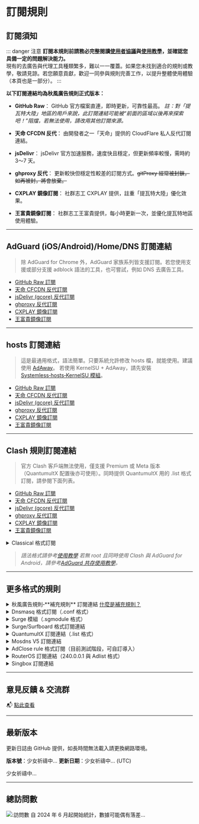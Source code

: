 # 訂閱規則

## 訂閱須知

\::: danger 注意
**訂閱本規則前請務必完整閱讀[使用者協議](./Protocol.md)與[使用教學](./Knowledge)，並確認您具備一定的問題解決能力。** <br />
現有的去廣告與代理工具種類繁多，難以一一覆蓋。如果您未找到適合的規則或教學，敬請見諒。若您願意貢獻，歡迎一同參與規則完善工作，以提升整體使用體驗（本頁也是一部分）。
\:::

**以下訂閱連結均為秋風廣告規則正式版本：**

* **GitHub Raw**：
  GitHub 官方檔案直連，即時更新，可靠性最高。
  *註：對「提瓦特大陸」地區的用戶來說，此訂閱連結可能被“前面的區域以後再來探索吧！”阻擋，若無法使用，請改用其他訂閱來源。*

* **天命 CFCDN 反代**：
  由開發者之一「天命」提供的 CloudFlare 私人反代訂閱連結。

* **jsDelivr**：
  jsDelivr 官方加速服務，速度快且穩定，但更新頻率較慢，需時約 3～7 天。

* **ghproxy 反代**：
  更新較快但穩定性較差的訂閱方式。~~gitProxy 經常被封鎖，如再被封，將會放棄。~~

* **CXPLAY 鏡像訂閱**：
  社群志工 CXPLAY 提供，註重「提瓦特大陸」優化效果。

* **王富貴鏡像訂閱**：
  社群志工王富貴提供，每小時更新一次，並優化提瓦特地區使用體驗。

---

## AdGuard (iOS/Android)/Home/DNS 訂閱連結

> 除 AdGuard for Chrome 外，AdGuard 家族系列皆支援訂閱。若您使用支援或部分支援 adblock 語法的工具，也可嘗試，例如 DNS 去廣告工具。

* [GitHub Raw 訂閱](https://raw.githubusercontent.com/TG-Twilight/AWAvenue-Ads-Rule/main/AWAvenue-Ads-Rule.txt)
* [天命 CFCDN 反代訂閱](https://github.boki.moe/https://raw.githubusercontent.com/TG-Twilight/AWAvenue-Ads-Rule/main/AWAvenue-Ads-Rule.txt)
* [jsDelivr (gcore) 反代訂閱](https://gcore.jsdelivr.net/gh/TG-Twilight/AWAvenue-Ads-Rule@main/AWAvenue-Ads-Rule.txt)
* [ghproxy 反代訂閱](https://ghfast.top/https://raw.githubusercontent.com/TG-Twilight/AWAvenue-Ads-Rule/main/AWAvenue-Ads-Rule.txt)
* [CXPLAY 鏡像訂閱](https://script.cx.ms/awavenue/AWAvenue-Ads-Rule-Adguard.txt)
* [王富貴鏡像訂閱](https://cdn.uura.cn/AWAvenue/AWAvenue-Ads-Rule.txt)

---

## hosts 訂閱連結

> 這是最通用格式，語法簡單。只要系統允許修改 hosts 檔，就能使用。建議使用 [AdAway](https://adaway.org/)。
> 若使用 KernelSU + AdAway，請先安裝 [Systemless‑hosts‑KernelSU 模組](https://github.com/symbuzzer/systemless-hosts-KernelSU-module)。

* [GitHub Raw 訂閱](https://raw.githubusercontent.com/TG-Twilight/AWAvenue-Ads-Rule/main/Filters/AWAvenue-Ads-Rule-hosts.txt)
* [天命 CFCDN 反代訂閱](https://github.boki.moe/https://raw.githubusercontent.com/TG-Twilight/AWAvenue-Ads-Rule/main/Filters/AWAvenue-Ads-Rule-hosts.txt)
* [jsDelivr (gcore) 反代訂閱](https://gcore.jsdelivr.net/gh/TG-Twilight/AWAvenue-Ads-Rule@main/Filters/AWAvenue-Ads-Rule-hosts.txt)
* [ghproxy 反代訂閱](https://ghfast.top/https://raw.githubusercontent.com/TG-Twilight/AWAvenue-Ads-Rule/main/Filters/AWAvenue-Ads-Rule-hosts.txt)
* [CXPLAY 鏡像訂閱](https://script.cx.ms/awavenue/AWAvenue-Ads-Rule-hosts.txt)
* [王富貴鏡像訂閱](https://cdn.uura.cn/AWAvenue/AWAvenue-Ads-Rule-hosts.txt)

---

## Clash 規則訂閱連結

> 官方 Clash 客戶端無法使用，僅支援 Premium 或 Meta 版本（QuantumultX 配置後亦可使用）。同時提供 QuantumultX 用的 .list 格式訂閱，請參閱下面列表。

* [GitHub Raw 訂閱](https://raw.githubusercontent.com/TG-Twilight/AWAvenue-Ads-Rule/main/Filters/AWAvenue-Ads-Rule-Clash.yaml)
* [天命 CFCDN 反代訂閱](https://github.boki.moe/https://raw.githubusercontent.com/TG-Twilight/AWAvenue-Ads-Rule/main/Filters/AWAvenue-Ads-Rule-Clash.yaml)
* [jsDelivr (gcore) 反代訂閱](https://gcore.jsdelivr.net/gh/TG-Twilight/AWAvenue-Ads-Rule@main/Filters/AWAvenue-Ads-Rule-Clash.yaml)
* [ghproxy 反代訂閱](https://ghfast.top/https://raw.githubusercontent.com/TG-Twilight/AWAvenue-Ads-Rule/main/Filters/AWAvenue-Ads-Rule-Clash.yaml)
* [CXPLAY 鏡像訂閱](https://script.cx.ms/awavenue/AWAvenue-Ads-Rule-Clash.yaml)
* [王富貴鏡像訂閱](https://cdn.uura.cn/AWAvenue/AWAvenue-Ads-Rule-Clash.yaml)

<details>
  <summary>Classical 格式訂閱</summary>

* [GitHub Raw 訂閱](https://raw.githubusercontent.com/TG-Twilight/AWAvenue-Ads-Rule/main/Filters/AWAvenue-Ads-Rule-Clash-Classical.yaml)
* [天命 CFCDN 反代訂閱](https://github.boki.moe/https://raw.githubusercontent.com/TG-Twilight/AWAvenue-Ads-Rule/main/Filters/AWAvenue-Ads-Rule-Clash-Classical.yaml)
* [jsDelivr (gcore) 反代訂閱](https://gcore.jsdelivr.net/gh/TG-Twilight/AWAvenue-Ads-Rule@main/Filters/AWAvenue-Ads-Rule-Clash-Classical.yaml)
* [ghproxy 反代訂閱](https://ghfast.top/https://raw.githubusercontent.com/TG-Twilight/AWAvenue-Ads-Rule/main/Filters/AWAvenue-Ads-Rule-Clash-Classical.yaml)
* [CXPLAY 鏡像訂閱](https://script.cx.ms/awavenue/AWAvenue-Ads-Rule-Clash-Classical.yaml)
* [王富貴鏡像訂閱](https://cdn.uura.cn/AWAvenue/AWAvenue-Ads-Rule-Clash-Classical.yaml)

</details>

> *語法格式請參考[使用教學](./Knowledge#藍貓)*
> *若無 root 且同時使用 Clash 與 AdGuard for Android，請參考[AdGuard 共存使用教學](https://awavenue.top/Coexist.html)。*

---

## 更多格式的規則

<details>
  <summary>秋風廣告規則‑**補充規則** 訂閱連結 <a href="https://github.com/TG-Twilight/AWAvenue-Ads-Rule/blob/main/assets/README_Update.md#:~:text=%E6%96%B0%E5%A2%9E%A">什麼是補充規則？</a></summary>

* [GitHub Raw 訂閱](https://raw.githubusercontent.com/TG-Twilight/AWAvenue-Ads-Rule/main/Filters/AWAvenue-Ads-Rule-Replenish.txt)
* [天命 CFCDN 反代訂閱](https://github.boki.moe/https://raw.githubusercontent.com/TG-Twilight/AWAvenue-Ads-Rule/main/Filters/AWAvenue-Ads-Rule-Replenish.txt)
* [jsDelivr (gcore) 反代訂閱](https://gcore.jsdelivr.net/gh/TG-Twilight/AWAvenue-Ads-Rule@main/Filters/AWAvenue-Ads-Rule-Replenish.txt)
* [ghproxy 反代訂閱](https://ghfast.top/https://raw.githubusercontent.com/TG-Twilight/AWAvenue-Ads-Rule/main/Filters/AWAvenue-Ads-Rule-Replenish.txt)
* [CXPLAY 鏡像訂閱](https://script.cx.ms/awavenue/AWAvenue-Ads-Rule-Replenish.txt)
* [王富貴鏡像訂閱](https://cdn.uura.cn/AWAvenue/AWAvenue-Ads-Rule-Replenish.txt)

*提示：**補充規則** 僅適用於 AdGuard Home/DNS，如需其他格式請自行轉換。*

</details>

<details>
  <summary>Dnsmasq 格式訂閱（.conf 格式）</summary>

* [GitHub Raw 訂閱](https://raw.githubusercontent.com/TG-Twilight/AWAvenue-Ads-Rule/main/Filters/AWAvenue-Ads-Rule-Dnsmasq.conf)
* [天命 CFCDN 反代訂閱](https://github.boki.moe/https://raw.githubusercontent.com/TG-Twilight/AWAvenue-Ads-Rule/main/Filters/AWAvenue-Ads-Rule-Dnsmasq.conf)
* [jsDelivr (gcore) 反代訂閱](https://gcore.jsdelivr.net/gh/TG-Twilight/AWAvenue-Ads-Rule@main/Filters/AWAvenue-Ads-Rule-Dnsmasq.conf)
* [ghproxy 反代訂閱](https://ghfast.top/https://raw.githubusercontent.com/TG-Twilight/AWAvenue-Ads-Rule/main/Filters/AWAvenue-Ads-Rule-Dnsmasq.conf)
* [CXPLAY 鏡像訂閱](https://script.cx.ms/awavenue/AWAvenue-Ads-Rule-Dnsmasq.conf)
* [王富貴鏡像訂閱](https://cdn.uura.cn/AWAvenue/AWAvenue-Ads-Rule-Dnsmasq.conf)

</details>

<details>
  <summary>Surge 模組（.sgmodule 格式）</summary>

* [一鍵安裝 Surge 模組（GitHub Raw）](surge://install-module?url=https%3A%2F%2Fraw.githubusercontent.com%2FTG-Twilight%2FAWAvenue-Ads-Rule%2Fmain%2FFilters%2FAWAvenue-Ads-Rule-Surge-module.sgmodule)
* [GitHub Raw 訂閱](https://raw.githubusercontent.com/TG-Twilight/AWAvenue-Ads-Rule/main/Filters/AWAvenue-Ads-Rule-Surge-module.sgmodule)
* [天命 CFCDN 反代訂閱](https://github.boki.moe/https://raw.githubusercontent.com/TG-Twilight/AWAvenue-Ads-Rule/main/Filters/AWAvenue-Ads-Rule-Surge-module.sgmodule)
* [jsDelivr (gcore) 反代訂閱](https://gcore.jsdelivr.net/gh/TG-Twilight/AWAvenue-Ads-Rule@main/Filters/AWAvenue-Ads-Rule-Surge-module.sgmodule)
* [ghproxy 反代訂閱](https://ghfast.top/https://raw.githubusercontent.com/TG-Twilight/AWAvenue-Ads-Rule/main/Filters/AWAvenue-Ads-Rule-Surge-module.sgmodule)
* [CXPLAY 鏡像訂閱](https://script.cx.ms/awavenue/AWAvenue-Ads-Rule-Surge-module.sgmodule)
* [王富貴鏡像訂閱](https://cdn.uura.cn/AWAvenue/AWAvenue-Ads-Rule-Surge-module.sgmodule)

</details>

<details>
  <summary>Surge/Surfboard 格式訂閱連結</summary>

*提示：上方為 DOMAIN‑SET，適用範圍廣；下方為 REGEX (RULE‑SET)，廣告屏蔽效果更好。*

* [GitHub Raw 訂閱 (DOMAIN‑SET)](https://raw.githubusercontent.com/TG-Twilight/AWAvenue-Ads-Rule/main/Filters/AWAvenue-Ads-Rule-Surge.list)

* [天命 CFCDN 反代訂閱 (DOMAIN‑SET)](https://github.boki.moe/https://raw.githubusercontent.com/TG-Twilight/AWAvenue-Ads-Rule/main/Filters/AWAvenue-Ads-Rule-Surge.list)

* [jsDelivr (gcore) 反代訂閱 (DOMAIN‑SET)](https://gcore.jsdelivr.net/gh/TG-Twilight/AWAvenue-Ads-Rule@main/Filters/AWAvenue-Ads-Rule-Surge.list)

* [ghproxy 反代訂閱 (DOMAIN‑SET)](https://ghfast.top/https://raw.githubusercontent.com/TG-Twilight/AWAvenue-Ads-Rule/main/Filters/AWAvenue-Ads-Rule-Surge.list)

* [CXPLAY 鏡像訂閱 (DOMAIN‑SET)](https://script.cx.ms/awavenue/AWAvenue-Ads-Rule-Surge.list)

* [王富貴鏡像訂閱 (DOMAIN‑SET)](https://cdn.uura.cn/AWAvenue/AWAvenue-Ads-Rule-Surge.list)

* [GitHub Raw 訂閱 (REGEX‑RULE)](https://raw.githubusercontent.com/TG-Twilight/AWAvenue-Ads-Rule/main/Filters/AWAvenue-Ads-Rule-Surge-RULE-SET.list)

* [天命 CFCDN 反代訂閱 (REGEX‑RULE)](https://github.boki.moe/https://raw.githubusercontent.com/TG-Twilight/AWAvenue-Ads-Rule/main/Filters/AWAvenue-Ads-Rule-Surge-RULE-SET.list)

* [jsDelivr (gcore) 反代訂閱 (REGEX‑RULE)](https://gcore.jsdelivr.net/gh/TG-Twilight/AWAvenue-Ads-Rule@main/Filters/AWAvenue-Ads-Rule-Surge-RULE-SET.list)

* [ghproxy 反代訂閱 (REGEX‑RULE)](https://ghfast.top/https://raw.githubusercontent.com/TG-Twilight/AWAvenue-Ads-Rule/main/Filters/AWAvenue-Ads-Rule-Surge-RULE-SET.list)

* [CXPLAY 鏡像訂閱 (REGEX‑RULE)](https://script.cx.ms/awavenue/AWAvenue-Ads-Rule-Surge-RULE-SET.list)

* [王富貴鏡像訂閱 (REGEX‑RULE)](https://cdn.uura.cn/AWAvenue/AWAvenue-Ads-Rule-Surge-RULE-SET.list)

</details>

<details>
  <summary>QuantumultX 訂閱連結（.list 格式）</summary>

> 如不熟 QuantumultX 設定方式，請參考[QuantumultX 使用指南](https://awavenue.top/QuantumultX.html)。

* [GitHub Raw 訂閱](https://raw.githubusercontent.com/TG-Twilight/AWAvenue-Ads-Rule/main/Filters/AWAvenue-Ads-Rule-QuantumultX.list)
* [天命 CFCDN 反代訂閱](https://github.boki.moe/https://raw.githubusercontent.com/TG-Twilight/AWAvenue-Ads-Rule/main/Filters/AWAvenue-Ads-Rule-QuantumultX.list)
* [jsDelivr (gcore) 反代訂閱](https://gcore.jsdelivr.net/gh/TG-Twilight/AWAvenue-Ads-Rule@main/Filters/AWAvenue-Ads-Rule-QuantumultX.list)
* [ghproxy 反代訂閱](https://ghfast.top/https://raw.githubusercontent.com/TG-Twilight/AWAvenue-Ads-Rule/main/Filters/AWAvenue-Ads-Rule-QuantumultX.list)
* [CXPLAY 鏡像訂閱](https://script.cx.ms/awavenue/AWAvenue-Ads-Rule-QuantumultX.list)
* [王富貴鏡像訂閱](https://cdn.uura.cn/AWAvenue/AWAvenue-Ads-Rule-QuantumultX.list)

</details>

<details>
  <summary>Mosdns V5 訂閱連結</summary>

* [GitHub Raw 訂閱](https://raw.githubusercontent.com/TG-Twilight/AWAvenue-Ads-Rule/main/Filters/AWAvenue-Ads-Rule-Mosdns_v5.txt)
* [天命 CFCDN 反代訂閱](https://github.boki.moe/https://raw.githubusercontent.com/TG-Twilight/AWAvenue-Ads-Rule/main/Filters/AWAvenue-Ads-Rule-Mosdns_v5.txt)
* [jsDelivr (gcore) 反代訂閱](https://gcore.jsdelivr.net/gh/TG-Twilight/AWAvenue-Ads-Rule@main/Filters/AWAvenue-Ads-Rule-Mosdns_v5.txt)
* [ghproxy 反代訂閱](https://ghfast.top/https://raw.githubusercontent.com/TG-Twilight/AWAvenue-Ads-Rule/main/Filters/AWAvenue-Ads-Rule-Mosdns_v5.txt)
* [CXPLAY 鏡像訂閱](https://script.cx.ms/awavenue/AWAvenue-Ads-Rule-Mosdns_v5.txt)
* [王富貴鏡像訂閱](https://cdn.uura.cn/AWAvenue/AWAvenue-Ads-Rule-Mosdns_v5.txt)

</details>

<details>
  <summary>AdClose rule 格式訂閱（目前測試階段，可自訂導入）</summary>

* [GitHub Raw 訂閱](https://raw.githubusercontent.com/TG-Twilight/AWAvenue-Ads-Rule/main/Filters/AWAvenue-Ads-Rule-AdClose.rule)
* [天命 CFCDN 反代訂閱](https://github.boki.moe/https://raw.githubusercontent.com/TG-Twilight/AWAvenue-Ads-Rule/main/Filters/AWAvenue-Ads-Rule-AdClose.rule)
* [jsDelivr (gcore) 反代訂閱](https://gcore.jsdelivr.net/gh/TG-Twilight/AWAvenue-Ads-Rule@main/Filters/AWAvenue-Ads-Rule-AdClose.rule)
* [ghproxy 反代訂閱](https://ghfast.top/https://raw.githubusercontent.com/TG-Twilight/AWAvenue-Ads-Rule/main/Filters/AWAvenue-Ads-Rule-AdClose.rule)
* [CXPLAY 鏡像訂閱](https://script.cx.ms/awavenue/AWAvenue-Ads-Rule-AdClose.rule)
* [王富貴鏡像訂閱](https://cdn.uura.cn/AWAvenue/AWAvenue-Ads-Rule-AdClose.rule)

</details>

<details>
  <summary>RouterOS 訂閱連結（240.0.0.1 與 Adlist 格式）</summary>

* [GitHub Raw 訂閱 (240.0.0.1)](https://raw.githubusercontent.com/TG-Twilight/AWAvenue-Ads-Rule/main/Filters/AWAvenue-Ads-Rule-RouterOS.txt)

* [天命 CFCDN 反代訂閱 (240.0.0.1)](https://github.boki.moe/https://raw.githubusercontent.com/TG-Twilight/AWAvenue-Ads-Rule/main/Filters/AWAvenue-Ads-Rule-RouterOS.txt)

* [jsDelivr (gcore) 反代訂閱 (240.0.0.1)](https://gcore.jsdelivr.net/gh/TG-Twilight/AWAvenue-Ads-Rule@main/Filters/AWAvenue-Ads-Rule-RouterOS.txt)

* [ghproxy 反代訂閱 (240.0.0.1)](https://ghfast.top/https://raw.githubusercontent.com/TG-Twilight/AWAvenue-Ads-Rule/main/Filters/AWAvenue-Ads-Rule-RouterOS.txt)

* [CXPLAY 鏡像訂閱 (240.0.0.1)](https://script.cx.ms/awavenue/AWAvenue-Ads-Rule-RouterOS.txt)

* [王富貴鏡像訂閱 (240.0.0.1)](https://cdn.uura.cn/AWAvenue/AWAvenue-Ads-Rule-RouterOS.txt)

* [GitHub Raw 訂閱 (Adlist)](https://raw.githubusercontent.com/TG-Twilight/AWAvenue-Ads-Rule/main/Filters/AWAvenue-Ads-Rule-RouterOS-Adlist.txt)

* [天命 CFCDN 反代訂閱 (Adlist)](https://github.boki.moe/https://raw.githubusercontent.com/TG-Twilight/AWAvenue-Ads-Rule/main/Filters/AWAvenue-Ads-Rule-RouterOS-Adlist.txt)

* [jsDelivr (gcore) 反代訂閱 (Adlist)](https://gcore.jsdelivr.net/gh/TG-Twilight/AWAvenue-Ads-Rule@main/Filters/AWAvenue-Ads-Rule-RouterOS-Adlist.txt)

* [ghproxy 反代訂閱 (Adlist)](https://ghfast.top/https://raw.githubusercontent.com/TG-Twilight/AWAvenue-Ads-Rule/main/Filters/AWAvenue-Ads-Rule-RouterOS-Adlist.txt)

* [CXPLAY 鏡像訂閱 (Adlist)](https://script.cx.ms/awavenue/AWAvenue-Ads-Rule-RouterOS-Adlist.txt)

* [王富貴鏡像訂閱 (Adlist)](https://cdn.uura.cn/AWAvenue/AWAvenue-Ads-Rule-RouterOS-Adlist.txt)

</details>

<details>
  <summary>Singbox 訂閱連結</summary>

* [GitHub Raw 訂閱](https://raw.githubusercontent.com/TG-Twilight/AWAvenue-Ads-Rule/main/Filters/AWAvenue-Ads-Rule-Singbox.json)
* [天命 CFCDN 反代訂閱](https://github.boki.moe/https://raw.githubusercontent.com/TG-Twilight/AWAvenue-Ads-Rule/main/Filters/AWAvenue-Ads-Rule-Singbox.json)
* [jsDelivr (gcore) 反代訂閱](https://gcore.jsdelivr.net/gh/TG-Twilight/AWAvenue-Ads-Rule@main/Filters/AWAvenue-Ads-Rule-Singbox.json)
* [ghproxy 反代訂閱](https://ghfast.top/https://raw.githubusercontent.com/TG-Twilight/AWAvenue-Ads-Rule/main/Filters/AWAvenue-Ads-Rule-Singbox.json)
* [GitHub Raw 訂閱 (REGEX)](https://raw.githubusercontent.com/TG-Twilight/AWAvenue-Ads-Rule/main/Filters/AWAvenue-Ads-Rule-Singbox-regex.json)
* [天命 CFCDN 反代訂閱 (REGEX)](https://github.boki.moe/https://raw.githubusercontent.com/TG-Twilight/AWAvenue-Ads-Rule/main/Filters/AWAvenue-Ads-Rule-Singbox-regex.json)
* [jsDelivr (gcore) 反代訂閱 (REGEX)](https://gcore.jsdelivr.net/gh/TG-Twilight/AWAvenue-Ads-Rule@main/Filters/AWAvenue-Ads-Rule-Singbox-regex.json)
* [ghproxy 反代訂閱 (REGEX)](https://ghfast.top/https://raw.githubusercontent.com/TG-Twilight/AWAvenue-Ads-Rule/main/Filters/AWAvenue-Ads-Rule-Singbox-regex.json)

</details>

---

## 意見反饋 & 交流群

📬 [點此查看](./Support.html)

---

## 最新版本

<span id="hidden">更新日誌由 GitHub 提供，如長時間無法載入請更換網路環境。</span>

**版本號**：<span id="version">少女祈禱中…</span>
**更新日期**：<span id="date">少女祈禱中…</span> (UTC)

<p id="info">少女祈禱中…</p>

<script setup>  
import FetchInfo from '/.vitepress/components/FetchInfo.vue'  
</script>  

<FetchInfo/>

---

## 總訪問數

![:訪問數](https://moe-counter.glitch.me/get/@TG-Twiligh?theme=gelbooru)
自 2024 年 6 月起開始統計，數據可能偶有落差…
